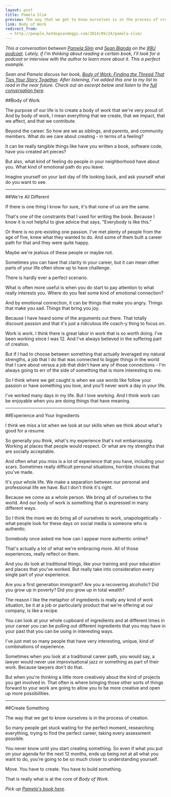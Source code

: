```yaml
---
layout: post
title: Pamela Slim
preview: The way that we get to know ourselves is in the process of creation. 
link: Body of Work   
redirect_from:
  - http://people.hotdogsandeggs.com/2014/09/24/pamela-slim/ 
---
```


*This a conversation between [Pamela Slim](http://pamelaslim.com/) and [Sean Blanda](https://twitter.com/SeanBlanda) on the [99U podcast](http://99u.com/category/podcast). Lately, if I'm thinking about reading a certain book, I'll look for a podcast or interview with the author to learn more about it. This a perfect example.* 

*Sean and Pamela discuss her book, [Body of Work: Finding the Thread That Ties Your Story Together](http://www.amazon.com/Body-Work-Finding-Thread-Together/dp/1591846196). After listening, I've added this one to my list to read in the near future. Check out an excerpt below and listen to the [full conversation here](http://99u.com/articles/28643/the-99u-podcast-job-hunting-with-pamela-slim).*

##Body of Work 

The purpose of our life is to create a body of work that we're very proud of. And by body of work, I mean everything that we create, that we impact, that we affect, and that we contribute. 

Beyond the career. So how are we as siblings, and parents, and community members. What do we care about creating - in terms of a feeling? 

It can be really tangible things like have you written a book, software code, have you created art pieces? 

But also, what kind of feeling do people in your neighborhood have about you. What kind of emotional path do you leave. 

Imagine yourself on your last day of life looking back, and ask yourself what do you want to see. 

* * * 

##We're All Different 

If there is one thing I know for sure, it's that none of us are the same. 

That's one of the constraints that I used for writing the book. Because I know it is not helpful to give advice that says, "Everybody is like this." 

Or there is no pre-existing one passion. I've met plenty of people from the age of five, knew what they wanted to do. And some of them built a career path for that and they were quite happy. 

Maybe we're jealous of these people or maybe not. 

Sometimes you can have that clarity in your career, but it can mean other parts of your life often show up to have challenge. 

There is hardly ever a perfect scenario. 

What is often more useful is when you do start to pay attention to what really interests you. Where do you feel some kind of emotional connection? 

And by emotional connection, it can be things that make you angry. Things that make you sad. Things that bring you joy. 

Because I have heard some of the arguments out there. That totally discount passion and that it's just a ridiculous life coach-y thing to focus on. 

Work is work. I think there is great labor in work that is so worth doing. I've been working since I was 12. And I've always believed in the suffering part of creation. 

But if I had to choose between something that actually leveraged my natural strengths, a job that I do that was connected to bigger things in the world that I care about versus a job that didn't have any of those connections - I'm always going to err of the side of something that is more interesting to me. 

So I think where we get caught is when we use words like follow your passion or have something you love, and you'll never work a day in your life. 

I've worked many days in my life. But I love working. And I think work can be enjoyable when you are doing things that have meaning. 

* * * 

##Experience and Your Ingredients

I think we miss a lot when we look at our skills when we think about what's good for a resume. 

So generally you think, what's my experience that's not embarrassing. Working at places that people would respect. Or what are my strengths that are socially acceptable. 

And often what you miss is a lot of experience that you have, including your scars. Sometimes really difficult personal situations, horrible choices that you've made. 

It's your whole life. We make a separation between our personal and professional life we have. But I don't think it's right. 

Because we come as a whole person. We bring all of ourselves to the world. And our body of work is something that is expressed in many different ways. 

So I think the more we do bring all of ourselves to work, unapologetically - what people look for these days on social media is someone who is authentic. 

Somebody once asked me how can I appear more authentic online? 

That's actually a lot of what we're embracing more. All of those experiences, really reflect on them. 

And you do look at traditional things, like your training and your education and places that you've worked. But really take into consideration every single part of your experience. 

Are you a first generation immigrant? Are you a recovering alcoholic? Did you grow up in poverty? Did you grow up in total wealth? 

The reason I like the metaphor of ingredients is really any kind of work situation, be it at a job or particularly product that we're offering at our company, is like a recipe. 

You can look at your whole cupboard of ingredients and at different times in your career you can be pulling out different ingredients that you may have in your past that you can be using in interesting ways.

I've just met so many people that have very interesting, unique, kind of combinations of experience. 

Sometimes when you look at a traditional career path, you would say, a lawyer would never use improvisational jazz or something as part of their work. Because lawyers don't do that. 

But when you're thinking a little more creatively about the kind of projects you get involved in. That often is where bringing those other sorts of things forward to your work are going to allow you to be more creative and open up more possibilities.  

* * * 

##Create Something

The way that we get to know ourselves is in the process of creation. 

So many people get stuck waiting for the perfect moment, researching everything, trying to find the perfect career, taking every assessment possible. 

You never know until you start creating something. So even if what you put on your agenda for the next 12 months, ends up being not at all what you want to do, you're going to be so much closer to understanding yourself. 

Move. You have to create. You have to build something. 

That is really what is at the core of *Body of Work*. 

*Pick up [Pamela's book here](http://www.amazon.com/Body-Work-Finding-Thread-Together/dp/1591846196).* 
